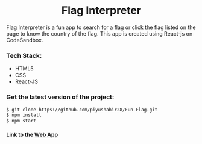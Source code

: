 <h1 align="center">Flag Interpreter</h1>

Flag Interpreter is a fun app to search for a flag or click the flag listed on the page to know the country of the flag. This app is created using React-js on CodeSandbox.

### Tech Stack:

* HTML5
* CSS
* React-JS

### Get the latest version of the project:

```bash
$ git clone https://github.com/piyushahir28/Fun-Flag.git
$ npm install
$ npm start
```

#### Link to the [Web App](https://funflag-piyushahir28.netlify.app/)